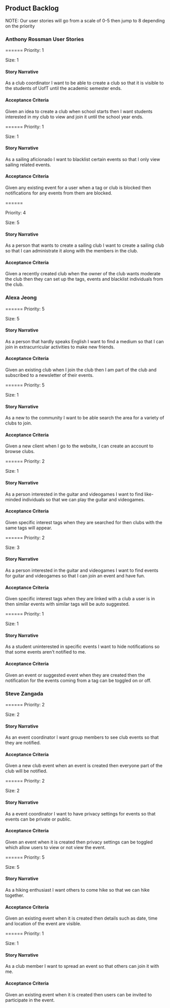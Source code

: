 ## Product Backlog
NOTE: 
Our user stories will go from a scale of 0-5 then jump to 8 depending on the priority

### Anthony Rossman User Stories
======
Priority: 1

Size: 1
#### Story Narrative
As a club coordinator I want to be able to create a club so that it is visible to the students of UofT until the academic semester ends.
#### Acceptance Criteria
Given an idea to create a club when school starts then I want students interested in my club to view and join it until the school year ends.

======
Priority: 1

Size: 1
#### Story Narrative
As a sailing aficionado I want to blacklist certain events so that I only view sailing related events.
#### Acceptance Criteria
Given any existing event for a user when a tag or club is blocked then notifications for any events from them are blocked.

======

Priority: 4

Size: 5
#### Story Narrative
As a person that wants to create a sailing club I want to create a sailing club so that I can administrate it along with the members in the club.
#### Acceptance Criteria
Given a recently created club when the owner of the club wants moderate the club then they can set up the tags, events and blacklist individuals from the club.

### Alexa Jeong
======
Priority: 5

Size: 5
#### Story Narrative
As a person that hardly speaks English I want to find a medium so that I can join in extracurricular activities to make new friends.
#### Acceptance Criteria
Given an existing club when I join the club then I am part of the club and subscribed to a newsletter of their events.

======
Priority: 5

Size: 1
#### Story Narrative
As a new to the community I want to be able search the area for a variety of clubs to join.
#### Acceptance Criteria
Given a new client when I go to the website, I can create an account to browse clubs.


======
Priority: 2

Size: 1
#### Story Narrative
As a person interested in the guitar and videogames I want to find like-minded individuals so that we can play the guitar and videogames.
#### Acceptance Criteria
Given specific interest tags when they are searched for then clubs with the same tags will appear.

======
Priority: 2

Size: 3
#### Story Narrative
As a person interested in the guitar and videogames I want to find events for guitar and videogames so that I can join an event and have fun.
#### Acceptance Criteria
Given specific interest tags when they are linked with a club a user is in then similar events with similar tags will be auto suggested.

======
Priority: 1

Size: 1
#### Story Narrative
As a student uninterested in specific events I want to hide notifications so that some events aren't notified to me.
#### Acceptance Criteria
Given an event or suggested event when they are created then the notification for the events coming from a tag can be toggled on or off.

### Steve Zangada
======
Priority: 2

Size: 2
#### Story Narrative
As an event coordinator I want group members to see club events so that they are notified.
#### Acceptance Criteria
Given a new club event when an event is created then everyone part of the club will be notified.

======
Priority: 2

Size: 2
#### Story Narrative
As a event coordinator I want to have privacy settings for events so that events can be private or public.
#### Acceptance Criteria
Given an event when it is created then privacy settings can be toggled which allow users to view or not view the event.

======
Priority: 5

Size: 5
#### Story Narrative
As a hiking enthusiast I want others to come hike so that we can hike together.
#### Acceptance Criteria
Given an existing event when it is created then details such as date, time and location of the event are visible.

======
Priority: 1

Size: 1
#### Story Narrative
As a club member I want to spread an event so that others can join it with me.
#### Acceptance Criteria
Given an existing event when it is created then users can be invited to participate in the event.
